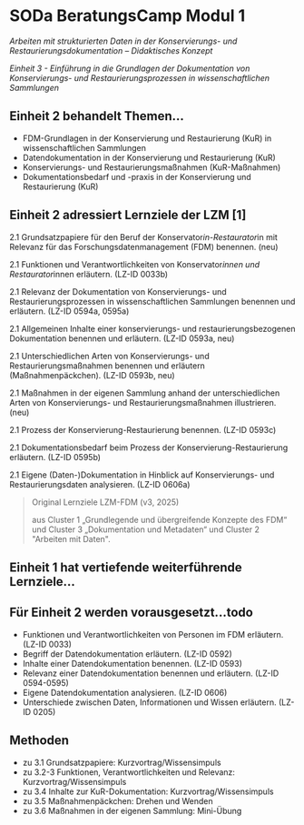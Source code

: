 <!--

author: Gudrun Schwenk und Canan Hastik  
email:    
version:  v1
language: DE

icon:     https://raw.githubusercontent.com/chastik/Beratung_Dateityp_Bild/refs/heads/main/SODa-Logo_full.svg
link:     https://raw.githubusercontent.com/chastik/Beratung/refs/heads/main/soda.css

comment:  SODA OERs

-->

# SODa BeratungsCamp Modul 1  

*Arbeiten mit strukturierten Daten in der Konservierungs- und Restaurierungsdokumentation – Didaktisches Konzept*

*Einheit 3 - Einführung in die Grundlagen der Dokumentation von Konservierungs- und Restaurierungsprozessen in wissenschaftlichen Sammlungen*

## Einheit 2 behandelt Themen...

* FDM-Grundlagen in der Konservierung und Restaurierung (KuR) in wissenschaftlichen Sammlungen
* Datendokumentation in der Konservierung und Restaurierung (KuR) 
* Konservierungs- und Restaurierungsmaßnahmen (KuR-Maßnahmen)
* Dokumentationsbedarf und -praxis in der Konservierung und Restaurierung (KuR) 

## Einheit 2 adressiert Lernziele der LZM [1]

2\.1 Grundsatzpapiere für den Beruf der Konservator*in-Restaurator*in mit Relevanz für das Forschungsdatenmanagement (FDM) benennen. (neu)

2\.1 Funktionen und Verantwortlichkeiten von Konservator*innen und Restaurator*innen erläutern. (LZ-ID 0033b)

2\.1 Relevanz der Dokumentation von Konservierungs- und Restaurierungsprozessen in wissenschaftlichen Sammlungen benennen und erläutern. (LZ-ID 0594a, 0595a)

2\.1 Allgemeinen Inhalte einer konservierungs- und restaurierungsbezogenen Dokumentation benennen und erläutern. (LZ-ID 0593a, neu)

2\.1 Unterschiedlichen Arten von Konservierungs- und Restaurierungsmaßnahmen benennen und erläutern (Maßnahmenpäckchen). (LZ-ID 0593b, neu)

2\.1 Maßnahmen in der eigenen Sammlung anhand der unterschiedlichen Arten von Konservierungs- und Restaurierungsmaßnahmen illustrieren. (neu)

2\.1 Prozess der Konservierung-Restaurierung benennen. (LZ-ID 0593c)

2\.1 Dokumentationsbedarf beim Prozess der Konservierung-Restaurierung erläutern. (LZ-ID 0595b)

2\.1 Eigene (Daten-)Dokumentation in Hinblick auf Konservierungs- und Restaurierungsdaten analysieren. (LZ-ID 0606a)

>Original Lernziele LZM-FDM (v3, 2025)
>
>aus Cluster 1 „Grundlegende und übergreifende Konzepte des FDM“ und Cluster 3 „Dokumentation und Metadaten“ und Cluster 2 "Arbeiten mit Daten".

## Einheit 1 hat vertiefende weiterführende Lernziele... 



## Für Einheit 2 werden vorausgesetzt...todo

* Funktionen und Verantwortlichkeiten von Personen im FDM erläutern. (LZ-ID 0033)
* Begriff der Datendokumentation erläutern. (LZ-ID 0592)
* Inhalte einer Datendokumentation benennen. (LZ-ID 0593)
* Relevanz einer Datendokumentation benennen und erläutern. (LZ-ID 0594-0595)
* Eigene Datendokumentation analysieren. (LZ-ID 0606)
* Unterschiede zwischen Daten, Informationen und Wissen erläutern. (LZ-ID 0205)

## Methoden

* zu 3.1 Grundsatzpapiere: Kurzvortrag/Wissensimpuls
* zu 3.2-3 Funktionen, Verantwortlichkeiten und Relevanz: Kurzvortrag/Wissensimpuls
* zu 3.4 Inhalte zur KuR-Dokumentation: Kurzvortrag/Wissensimpuls
* zu 3.5 Maßnahmenpäckchen: Drehen und Wenden
* zu 3.6 Maßnahmen in der eigenen Sammlung: Mini-Übung

